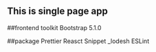 ## This is single page app

##frontend toolkit
Bootstrap 5.1.0

##package
Prettier
Reasct Snippet
\_lodesh
ESLint

